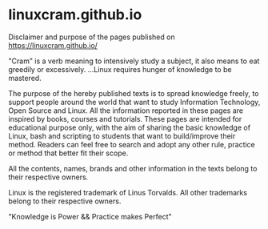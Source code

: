 # linuxcram.github.io

Disclaimer and purpose of the pages published on https://linuxcram.github.io/

"Cram" is a verb meaning to intensively study a subject, it also means to eat greedily or excessively.
...Linux requires hunger of knowledge to be mastered.

The purpose of the hereby published texts is to spread knowledge freely, to support people around the world that want to study Information Technology, Open Source and Linux.
All the information reported in these pages are inspired by books, courses and tutorials.
These pages are intended for educational purpose only, with the aim of sharing the basic knowledge of Linux, bash and scripting to students that want to build/improve their method.
Readers can feel free to search and adopt any other rule, practice or method that better fit their scope.

All the contents, names, brands and other information in the texts belong to their respective owners.

Linux is the registered trademark of Linus Torvalds.
All other trademarks belong to their respective owners.


"Knowledge is Power && Practice makes Perfect" 
